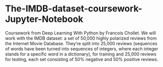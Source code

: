 # The-IMDB-dataset-coursework-Jupyter-Notebook
Coursework from Deep Learning With Python by Francois Chollet. We will work with the IMDB dataset: a set of 50,000 highly polarized reviews from the Internet Movie Database. They’re split into 25,000 reviews (sequences of words have been turned into sequences of integers, where each integer stands for a specific word in a dictionary), for training and 25,000 reviews for testing, each set consisting of 50% negative and 50% positive reviews.
